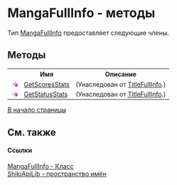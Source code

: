 # MangaFullInfo - методы
 

Тип <a href="T_ShikiApiLib_MangaFullInfo.md">MangaFullInfo</a> предоставляет следующие члены.


## Методы
<table><tr><th></th><th>Имя</th><th>Описание</th></tr><tr><td><img src="media/pubmethod.gif" /></td><td><a href="M_ShikiApiLib_TitleFullInfo_GetScoresStats.md">GetScoresStats</a></td><td> (Унаследован от <a href="T_ShikiApiLib_TitleFullInfo.md">TitleFullInfo</a>.)</td></tr><tr><td><img src="media/pubmethod.gif" /></td><td><a href="M_ShikiApiLib_TitleFullInfo_GetStatusStats.md">GetStatusStats</a></td><td> (Унаследован от <a href="T_ShikiApiLib_TitleFullInfo.md">TitleFullInfo</a>.)</td></tr></table>
<a href="#mangafullinfo---методы">В начало страницы</a>

## См. также


#### Ссылки
<a href="T_ShikiApiLib_MangaFullInfo.md">MangaFullInfo - Класс</a><br /><a href="N_ShikiApiLib.md">ShikiApiLib - пространство имён</a><br />